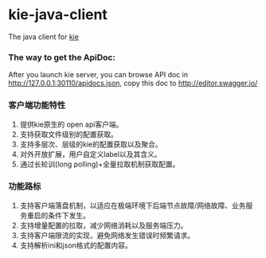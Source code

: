 # kie-java-client

The java client for [kie](https://github.com/apache/servicecomb-kie)

### The way to get the ApiDoc:
After you launch kie server, you can browse API doc in http://127.0.0.1:30110/apidocs.json, copy this doc to http://editor.swagger.io/

### 客户端功能特性

1. 提供kie原生的 open api客户端。
2. 支持获取文件级别的配置获取。
3. 支持多层次、层级的kie的配置获取以及聚合。
3. 对外开放扩展，用户自定义label以及其含义。
5. 通过长轮训(long polling)+全量拉取机制获取配置。

### 功能路标

1. 支持客户端落盘机制，以适应在极端环境下后端节点故障/网络故障、业务服务重启的条件下发生。
2. 支持增量配置的拉取，减少网络消耗以及服务端压力。
3. 支持客户端限流的实现，避免网络发生错误时频繁请求。
4. 支持解析ini和json格式的配置内容。